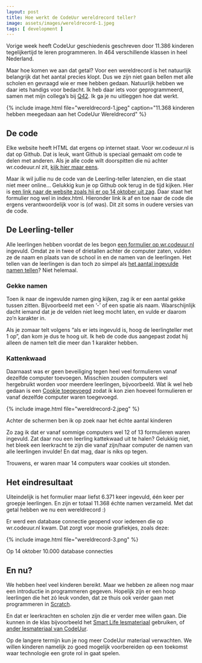 ```yaml
---
layout: post
title: Hoe werkt de CodeUur wereldrecord teller?
image: assets/images/wereldrecord-1.jpeg
tags: [ development ]
---
```


Vorige week heeft CodeUur geschiedenis geschreven door 11.386 kinderen tegelijkertijd te leren programmeren. In 464 verschillende klassen in heel Nederland.

Maar hoe komen we aan dat getal? Voor een wereldrecord is het natuurlijk belangrijk dat het aantal precies klopt. Dus we zijn niet gaan bellen met alle scholen en gevraagd wie er mee hebben gedaan. Natuurlijk hebben we daar iets handigs voor bedacht. Ik heb daar iets voor geprogrammeerd, samen met mijn collega’s bij [Q42](https://q42.nl). Ik ga je nu uitleggen hoe dat werkt.

{% include image.html file="wereldrecord-1.jpeg" caption="11.368 kinderen hebben meegedaan aan het CodeUur Wereldrecord" %}

## De code
Elke website heeft HTML dat ergens op internet staat. Voor wr.codeuur.nl is dat op Github. Dat is leuk, want Github is speciaal gemaakt om code te delen met anderen. Als je alle code wilt doorspitten die nú achter wr.codeuur.nl zit, [kijk hier maar eens](https://github.com/Q42/codeuur-wereldrecord).

Maar ik wil jullie nu de code van de Leerling-teller latenzien, en die staat niet meer online… Gelukkig kun je op Github ook terug in de tijd kijken. Hier is [een link naar de website zoals hij er op 14 oktober uit zag](https://github.com/Q42/codeuur-wereldrecord/tree/wereldrecord). Daar staat het formulier nog wel in index.html. Hieronder link ik af en toe naar de code die ergens verantwoordelijk voor is (of was). Dit zit soms in oudere versies van de code.

## De Leerling-teller
Alle leerlingen hebben voordat de les begon [een formulier op wr.codeuur.nl](https://github.com/Q42/codeuur-wereldrecord/blob/wereldrecord/index.html#L54) ingevuld. Omdat ze in twee of drietallen achter de computer zaten, vulden ze de naam en plaats van de school in en de namen van de leerlingen. Het tellen van de leerlingen is dan toch zo simpel als [het aantal ingevulde namen tellen](https://github.com/Q42/codeuur-wereldrecord/blob/wr-form/realcounter.js#L16)? Niet helemaal.

### Gekke namen
Toen ik naar de ingevulde namen ging kijken, zag ik er een aantal gekke tussen zitten. Bijvoorbeeld met een ‘-’ of een spatie als naam. Waarschijnlijk dacht iemand dat je de velden niet leeg mocht laten, en vulde er daarom zo’n karakter in.

Als je zomaar telt volgens “als er iets ingevuld is, hoog de leerlingteller met 1 op”, dan kom je dus te hoog uit. Ik heb de code dus aangepast zodat hij alleen de namen telt die meer dan 1 karakter hebben.

### Kattenkwaad
Daarnaast was er geen beveiliging tegen heel veel formulieren vanaf dezelfde computer toevoegen. Misschien zouden computers wel hergebruikt worden voor meerdere leerlingen, bijvoorbeeld. Wat ik wel heb gedaan is een [Cookie toegevoegd](https://github.com/Q42/codeuur-wereldrecord/blob/wereldrecord/codeuur-wereldrecord.js#L76) zodat ik kon zien hoeveel formulieren er vanaf dezelfde computer waren toegevoegd.

{% include image.html file="wereldrecord-2.jpeg" %}

Achter de schermen ben ik op zoek naar het échte aantal kinderen

Zo zag ik dat er vanaf sommige computers wel 12 of 13 formulieren waren ingevuld. Zat daar nou een leerling kattekwaad uit te halen? Gelukkig niet, het bleek een leerkracht te zijn die vanaf zijn/haar computer de namen van alle leerlingen invulde! En dat mag, daar is niks op tegen.

Trouwens, er waren maar 14 computers waar cookies uit stonden.

## Het eindresultaat
Uiteindelijk is het formulier maar liefst 6.371 keer ingevuld, één keer per groepje leerlingen. En zijn er totaal 11.368 échte namen verzameld. Met dat getal hebben we nu een wereldrecord :)

Er werd een database connectie geopend voor iedereen die op wr.codeuur.nl kwam. Dat zorgt voor mooie grafiekjes, zoals deze:

{% include image.html file="wereldrecord-3.png" %}

Op 14 oktober 10.000 database connecties

## En nu?
We hebben heel veel kinderen bereikt. Maar we hebben ze alleen nog maar een introductie in programmeren gegeven. Hopelijk zijn er een hoop leerlingen die het zó leuk vonden, dat ze thuis ook verder gaan met programmeren in [Scratch](https://scratch.mit.edu/).

En dat er leerkrachten en scholen zijn die er verder mee willen gaan. Die kunnen in de klas bijvoorbeeld het [Smart Life lesmateriaal](https://smart-life.blink.nl/wereldorientatie/7-8/smart-life) gebruiken, of [ander lesmateriaal van CodeUur](https://www.codeuur.nl/lesmateriaal).

Op de langere termijn kun je nog meer CodeUur materiaal verwachten. We willen kinderen namelijk zo goed mogelijk voorbereiden op een toekomst waar technologie een grote rol in gaat spelen.
